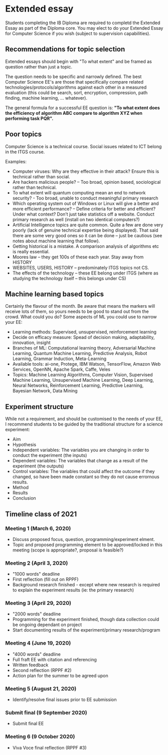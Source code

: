 # Extended essay

Students completing the IB Diploma are required to completd the Extended Essay as part of the Diploma core. You may elect to do your Extended Essay for Computer Science if you wish (subject to supervision capabilities).

## Recommendations for topic selection

Extended essays should begin with "To what extent" and be framed as question rather than just a topic. 

The question needs to be specific and narrowly defined. The best Computer Science EE's are those that specifically compare related technologies/protocols/algorithms against each other in a measured evaluation (this could be search, sort, encryption, compression, path finding, machine learning, ... whatever). 

The general formula for a successful EE question is: **"To what extent does the efficiency of algorithm ABC compare to algorithm XYZ when performing task PQR".**

## Poor topics

Computer Science is a technical course. Social issues related to ICT belong in the ITGS course.

Examples:

* Computer viruses: Why are they effective in their attack? Ensure this is technical rather than social.
* Are hackers malicious people? – Too broad, opinion based, sociological rather than technical.
* To what extent will quantum computing mean an end to network security? - Too broad, unable to conduct meaningful primary research
* Which operating system out of Windows or Linux will give a better and more efficient performance? – Define criteria for better and efficient? Under what context? Don’t just take statistics off a website. Conduct primary research as well (install on two identical computers?)
* Artificial Intelligence topics are quite common. Quite a few are done very poorly (lack of genuine technical expertise being displayed). That said there are some very good ones so it can be done – just be cautious (see notes about machine learning that follow).
* Getting historical is a mistake. A comparison analysis of algorithms etc is really essential.
* Moores law – they get 100s of these each year. Stay away from HISTORY
* WEBSITES, USERS, HISTORY – predominately ITGS topics not CS.
* The effects of the technology – these EE belong under ITGS (where as studying the technology itself – this belongs under CS)

## Machine learning based topics

Certainly the flavour of the month. Be aware that means the markers will receive lots of them, so yours needs to be good to stand out from the crowd. What could you do? Some aspects of ML you could use to narrow your EE:

* Learning methods: Supervised, unsupervised, reinforcement learning
* Decide on efficacy measure: Spead of decision making, adaptability, innovation, insight
* Branches of ML: Computational learning theory, Adversarial Machine Learning, Quantum Machine Learning, Predictive Analysis, Robot Learning, Grammar Induction, Meta-Learning
* Available tools: ai-one, Protege, IBM Watson, TensorFlow, Amazon Web Services, OpenNN, Apache Spark, Caffe, Veles
* Topics: Machine Learning Algorithms, Computer Vision, Supervised Machine Learning, Unsupervised Machine Learning, Deep Learning, Neural Networks, Reinforcement Learning, Predictive Learning, Bayesian Network, Data Mining

## Experiment structure

While not a requirement, and should be customised to the needs of your EE, I recommend students to be guided by the traditional structure for a science experiment:

* Aim
* Hypothesis
* Independent variables: The variables you are changing in order to conduct the experiment (the inputs)
* Dependent variables: The variables that change as a result of the experiment (the outputs)
* Control variables: The variables that could affect the outcome if they changed, so have been made constant so they do not cause errornous results.
* Method
* Results
* Conclusion

## Timeline class of 2021

### Meeting 1 (March 6, 2020)

* Discuss proposed focus, question, programming/experiment elment.
* Topic and proposed programming element to be approved/locked in this meeting (scope is appropriate?, proposal is feasible?)

### Meeting 2 (April 3, 2020)

* "1000 words" deadline
* First reflection (fill out on RPPF)
* Background research finished - except where new research is required to explain the experiment results (ie: the primary research) 

### Meeting 3 (April 29, 2020)

* "2000 words" deadline
* Programming for the experiment finished, though data collection could be ongoing dependant on project
* Start documenting results of the experiment/primary research/program

### Meeting 4 (June 19, 2020)

* "4000 words" deadline
* Full fraft EE with citation and referencing
* Written feedback
* Second reflection (RPPF #2)
* Action plan for the summer to be agreed upon

### Meeting 5 (August 21, 2020)

* Identify/resolve final issues prior to EE submission

### Submit final (9 September 2020)

* Submit final EE

### Meeting 6 (9 October 2020)

* Viva Voce final reflection (RPPF #3)

